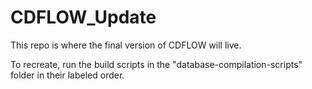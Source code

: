 # CDFLOW_Update

This repo is where the final version of CDFLOW will live.

To recreate, run the build scripts in the "database-compilation-scripts" folder in their labeled order. 